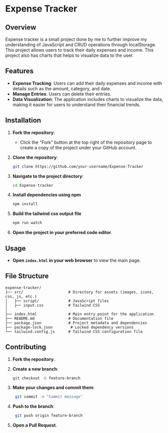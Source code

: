 # Expense Tracker

## Overview

Expense tracker is a small project done by me to further improve my understanding of JavaScript and CRUD operations through localStorage.
This project allows users to track their daily expenses and income. This project also has charts that helps to visualize data to the user.

## Features

- **Expense Tracking**: Users can add their daily expenses and income with details such as the amount, category, and date.
- **Manage Entries**: Users can delete their entries.
- **Data Visualization**: The application includes charts to visualize the data, making it easier for users to understand their financial trends.

## Installation

1. **Fork the repository**:

   - Click the "Fork" button at the top right of the repository page to create a copy of the project under your GitHub account.

2. **Clone the repository**:
   ```sh
   git clone https://github.com/your-username/Expense-Tracker
   ```
3. **Navigate to the project directory**:
   ```sh
   cd Expense-tracker
   ```
4. **Install dependencies using npm**
   ```sh
   npm install
   ```
5. **Build the tailwind css output file**
   ```sh
   npm run watch
   ```
6. **Open the project in your preferred code editor**.

## Usage

- **Open `index.html` in your web browser** to view the main page.

## File Structure

```plaintext
expense-tracker/
├── src/                    # Directory for assets (images, icons, css, js, etc.)
│   ├── script/             # JavaScript files
│   ├── input.css           # Tailwind CSS
│
├── index.html              # Main entry point for the application
├── README.md               # Documentation file
├── package.json            # Project metadata and dependencies
├── package-lock.json        # Locked dependency versions
└── tailwind.config.js      # Tailwind CSS configuration file

```

## Contributing

1. **Fork the repository**.

2. **Create a new branch**:

   ```sh
   git checkout -b feature-branch
   ```

3. **Make your changes and commit them**:

   ```sh
    git commit -m "Commit message"
   ```

4. **Push to the branch**:

   ```sh
    git push origin feature-branch
   ```

5. **Open a Pull Request**.
